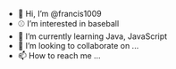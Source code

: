 - 👋 Hi, I’m @francis1009
- ⚾ I’m interested in baseball
- 🌱 I’m currently learning Java, JavaScript
- 💞️ I’m looking to collaborate on ...
- 📫 How to reach me ...

<!---
francis1009/francis1009 is a ✨ special ✨ repository because its `README.md` (this file) appears on your GitHub profile.
You can click the Preview link to take a look at your changes.
--->
